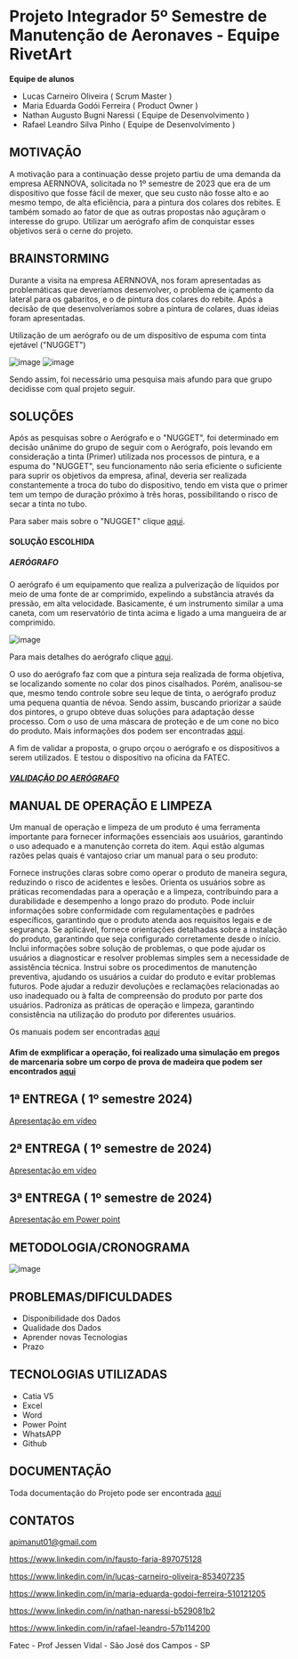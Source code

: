 # Projeto Integrador 5º Semestre de Manutenção de Aeronaves - Equipe RivetArt

**Equipe de alunos**
- Lucas Carneiro Oliveira ( Scrum Master )
- Maria Eduarda Godói Ferreira ( Product Owner )
- Nathan Augusto Bugni Naressi ( Equipe de Desenvolvimento )
- Rafael Leandro Silva Pinho ( Equipe de Desenvolvimento )


## MOTIVAÇÃO

A motivação para a continuação desse projeto partiu de uma demanda da empresa AERNNOVA, solicitada no 1º semestre de 2023 que era de um dispositivo que fosse fácil de mexer,
que seu custo não fosse alto e ao mesmo tempo, de alta eficiência, para a pintura dos colares dos rebites. E também somado ao fator de que as outras propostas não
aguçãram o interesse do grupo.
Utilizar um aerógrafo afim de conquistar esses objetivos será o cerne do projeto.


## BRAINSTORMING

Durante a visita na empresa AERNNOVA, nos foram apresentadas as problemáticas que deveríamos desenvolver,
o problema de içamento da lateral para os gabaritos, e o de pintura dos colares do rebite.
Após a decisão de que desenvolveríamos sobre a pintura de colares, duas ideias foram apresentadas.

Utilização de um aerógrafo ou de um dispositivo de espuma
com tinta ejetável ("NUGGET")

![image](https://github.com/NathanNaressi/Projeto-Integrador---Aernnova/assets/61609188/ba56abdd-9cc6-47b1-abad-6205549b62f8)           ![image](https://github.com/NathanNaressi/Projeto-Integrador---Aernnova/assets/61609188/9b3b715e-a388-46fc-90f3-e40eb4edb8ea)


Sendo assim, foi necessário uma pesquisa mais afundo para que grupo decidisse com qual projeto seguir.


## SOLUÇÕES

Após as pesquisas sobre o Aerógrafo e o "NUGGET", foi determinado em decisão unânime do grupo de seguir com o Aerógrafo,
pois levando em consideração a tinta (Primer) utilizada nos processos de pintura, e a espuma do "NUGGET", seu funcionamento não seria eficiente o suficiente para suprir os objetivos da empresa,
afinal, deveria ser realizada constantemente a troca do tubo do dispositivo, tendo em vista que o primer tem um tempo de duração próximo à três horas, possibilitando o risco de secar a tinta no tubo. 

Para saber mais sobre o "NUGGET" clique [aqui](https://github.com/NathanNaressi/Projeto-Integrador---Aernnova/wiki/Informações-do-"NUGGET").


#### SOLUÇÃO ESCOLHIDA
##### AERÓGRAFO
O aerógrafo é um equipamento que realiza a pulverização de líquidos por meio de uma fonte de ar comprimido, expelindo a substância através da pressão, em alta velocidade. Basicamente, é um instrumento similar a uma caneta, com um reservatório de tinta acima e ligado a uma mangueira de ar comprimido.

![image](https://github.com/NathanNaressi/Projeto-Integrador---Aernnova/assets/61609188/9a37d91f-34a0-4028-976a-89802437d82c)

Para mais detalhes do aerógrafo clique [aqui](https://github.com/NathanNaressi/Projeto-Integrador---Aernnova/wiki/Informações-do-Aerógrafo).

O uso do aerógrafo faz com que a pintura seja realizada de forma objetiva, se localizando somente no colar dos pinos cisalhados. Porém, analisou-se que, mesmo tendo controle sobre seu leque de tinta, o aerógrafo produz uma pequena quantia de névoa. Sendo assim, buscando priorizar a saúde dos pintores, o grupo obteve duas soluções para adaptação desse processo. Com o uso de uma máscara de proteção e de um cone no bico do produto.
Mais informações dos podem ser encontradas [aqui](https://github.com/NathanNaressi/Projeto-Integrador---Aernnova/wiki/EPI-(Equipamento-de-proteção-individual)-para-o-Aerógrafo).

A fim de validar a proposta, o grupo orçou o aerógrafo e os dispositivos a serem utilizados. E testou o dispositivo na oficina da FATEC.

##### [VALIDAÇÃO DO AERÓGRAFO](https://github.com/NathanNaressi/Projeto-Integrador---Aernnova/wiki/Validação-do-Aerógrafo)

## MANUAL DE OPERAÇÃO E LIMPEZA
Um manual de operação e limpeza de um produto é uma ferramenta importante para fornecer informações essenciais aos usuários, garantindo o uso adequado e a manutenção correta do item. Aqui estão algumas razões pelas quais é vantajoso criar um manual para o seu produto:

Fornece instruções claras sobre como operar o produto de maneira segura, reduzindo o risco de acidentes e lesões.
Orienta os usuários sobre as práticas recomendadas para a operação e a limpeza, contribuindo para a durabilidade e desempenho a longo prazo do produto.
Pode incluir informações sobre conformidade com regulamentações e padrões específicos, garantindo que o produto atenda aos requisitos legais e de segurança.
Se aplicável, fornece orientações detalhadas sobre a instalação do produto, garantindo que seja configurado corretamente desde o início.
Inclui informações sobre solução de problemas, o que pode ajudar os usuários a diagnosticar e resolver problemas simples sem a necessidade de assistência técnica.
Instrui sobre os procedimentos de manutenção preventiva, ajudando os usuários a cuidar do produto e evitar problemas futuros.
Pode ajudar a reduzir devoluções e reclamações relacionadas ao uso inadequado ou à falta de compreensão do produto por parte dos usuários.
Padroniza as práticas de operação e limpeza, garantindo consistência na utilização do produto por diferentes usuários.

Os manuais podem ser encontradas [aqui](https://github.com/NathanNaressi/API---4-Semestre/wiki/Manual-de-Limpeza-e-Opera%C3%A7%C3%A3o)

#### Afim de exmplificar a operação, foi realizado uma simulação em pregos de marcenaria sobre um corpo de prova de madeira que podem ser encontrados [aqui](https://github.com/NathanNaressi/API---4-Semestre/wiki/Teste-pr%C3%A1tico-no-Corpo-de-Prova)

## 1ª ENTREGA ( 1º semestre 2024)

[Apresentação em vídeo](https://youtu.be/RZeux91hhno)


## 2ª ENTREGA ( 1º semestre de 2024)

[Apresentação em vídeo](https://youtu.be/aMXburOH9Mo)


## 3ª ENTREGA ( 1º semestre de 2024)

[Apresentação em Power point](https://github.com/user-attachments/files/15597867/Sprint.3.2024.pdf)



## METODOLOGIA/CRONOGRAMA
![image](https://github.com/NathanNaressi/API---4-Semestre/assets/61609188/df987526-d451-48d8-aef9-d256b1ed24cf)



## PROBLEMAS/DIFICULDADES
* Disponibilidade dos Dados
* Qualidade dos Dados
* Aprender novas Tecnologias
* Prazo


## TECNOLOGIAS UTILIZADAS
- Catia V5
- Excel
- Word
- Power Point
- WhatsAPP
- Github


## DOCUMENTAÇÃO

Toda documentação do Projeto pode ser encontrada [aqui](https://github.com/NathanNaressi/API---4-Semestre/wiki)

## CONTATOS

apimanut01@gmail.com

https://www.linkedin.com/in/fausto-faria-897075128

https://www.linkedin.com/in/lucas-carneiro-oliveira-853407235

https://www.linkedin.com/in/maria-eduarda-godoi-ferreira-510121205 

https://www.linkedin.com/in/nathan-naressi-b529081b2

https://www.linkedin.com/in/rafael-leandro-57b114200

Fatec - Prof Jessen Vidal - São José dos Campos - SP

